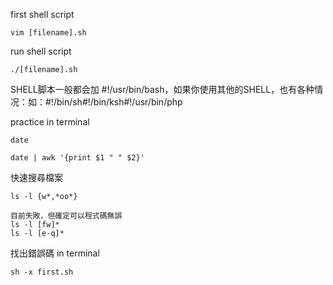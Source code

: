 first shell script
```
vim [filename].sh
```
run shell script
```
./[filename].sh
```
SHELL脚本一般都会加 #!/usr/bin/bash，如果你使用其他的SHELL，也有各种情况：如：#!/bin/sh#!/bin/ksh#!/usr/bin/php

practice in terminal
```
date
```
```
date | awk '{print $1 " " $2}'
```

快速搜尋檔案
```
ls -l {w*,*oo*}
```
```
目前失敗，但確定可以程式碼無誤
ls -l [fw]*
ls -l [e-q]*
```
找出錯誤碼 in terminal
```
sh -x first.sh
```
